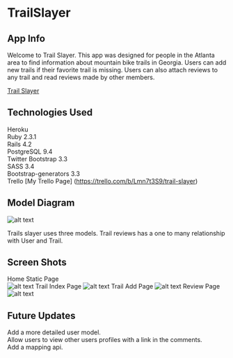 # TrailSlayer
## App Info

Welcome to Trail Slayer. This app was designed for people in the Atlanta area to find information about mountain bike trails in Georgia. Users can add new trails if their favorite trail is missing. Users can also attach reviews to any trail and read reviews made by other members.

[Trail Slayer](https://floating-crag-68312.herokuapp.com/)

## Technologies Used
Heroku  
Ruby 2.3.1  
Rails 4.2  
PostgreSQL 9.4  
Twitter Bootstrap 3.3  
SASS 3.4  
Bootstrap-generators 3.3  
Trello [My Trello Page] (https://trello.com/b/Lmn7t3S9/trail-slayer)

## Model Diagram

![alt text](http://i.imgur.com/XqzQd2D.png)

Trails slayer uses three models. Trail reviews has a one to many relationship with User and Trail. 
## Screen Shots
Home Static Page  
![alt text](http://i.imgur.com/jAQAup5.jpg)
Trail Index Page
![alt text](http://i.imgur.com/m7Jvk6o.png)
Trail Add Page
![alt text](http://i.imgur.com/mbabBxG.png)
Review Page
![alt text](http://i.imgur.com/MIqoUt9.png)
## Future Updates
Add a more detailed user model.  
Allow users to view other users profiles with a link in the comments.  
Add a mapping api.
